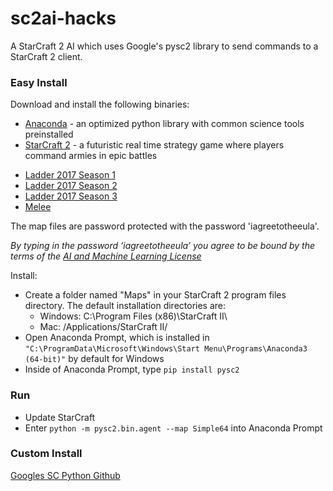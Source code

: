 # sc2ai-hacks
A StarCraft 2 AI which uses Google's pysc2 library to send commands to a StarCraft 2 client.

### Easy Install
Download and install the following binaries:

- [Anaconda](https://www.anaconda.com/download/) - an optimized python library with common science tools preinstalled
- [StarCraft 2](https://www.battle.net/download/getInstallerForGame?gameProgram=STARCRAFT_2) - a futuristic real time strategy game where players command armies in epic battles
* [Ladder 2017 Season 1](http://blzdistsc2-a.akamaihd.net/MapPacks/Ladder2017Season1.zip)
* [Ladder 2017 Season 2](http://blzdistsc2-a.akamaihd.net/MapPacks/Ladder2017Season2.zip)
* [Ladder 2017 Season 3](http://blzdistsc2-a.akamaihd.net/MapPacks/Ladder2017Season3.zip)
* [Melee](http://blzdistsc2-a.akamaihd.net/MapPacks/Melee.zip)

The map files are password protected with the password 'iagreetotheeula'.

*By typing in the password ‘iagreetotheeula’ you agree to be bound by the terms of the [AI and Machine Learning License](http://blzdistsc2-a.akamaihd.net/AI_AND_MACHINE_LEARNING_LICENSE.html)*


Install:
- Create a folder named "Maps" in your StarCraft 2 program files directory.
The default installation directories are:
  * Windows: C:\Program Files (x86)\StarCraft II\
  * Mac: /Applications/StarCraft II/
- Open Anaconda Prompt, which is installed in `"C:\ProgramData\Microsoft\Windows\Start Menu\Programs\Anaconda3 (64-bit)"` by default for Windows
- Inside of Anaconda Prompt, type
 `pip install pysc2`

### Run
- Update StarCraft
- Enter `python -m pysc2.bin.agent --map Simple64` into Anaconda Prompt

### Custom Install

 [Googles SC Python Github](https://github.com/deepmind/pysc2)
